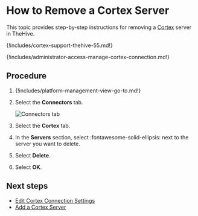 # How to Remove a Cortex Server

This topic provides step-by-step instructions for removing a [Cortex](about-cortex.md) server in TheHive.

{!includes/cortex-support-thehive-55.md!}

{!includes/administrator-access-manage-cortex-connection.md!}

## Procedure

1. {!includes/platform-management-view-go-to.md!}

2. Select the **Connectors** tab.

    ![Connectors tab](../images/administration-guides/connectors-tab.png)

3. Select the **Cortex** tab.

4. In the **Servers** section, select :fontawesome-solid-ellipsis: next to the server you want to delete.

5. Select **Delete**.

6. Select **OK**.

## Next steps

* [Edit Cortex Connection Settings](edit-cortex-connection-settings.md)
* [Add a Cortex Server](add-a-cortex-server.md)